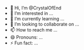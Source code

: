 - 👋 Hi, I’m @CrystalOfEnd
- 👀 I’m interested in ...
- 🌱 I’m currently learning ...
- 💞️ I’m looking to collaborate on ...
- 📫 How to reach me ...
- 😄 Pronouns: ...
- ⚡ Fun fact: ...

<!---
CrystalOfEnd/CrystalOfEnd is a ✨ special ✨ repository because its `README.md` (this file) appears on your GitHub profile.
You can click the Preview link to take a look at your changes.
--->
